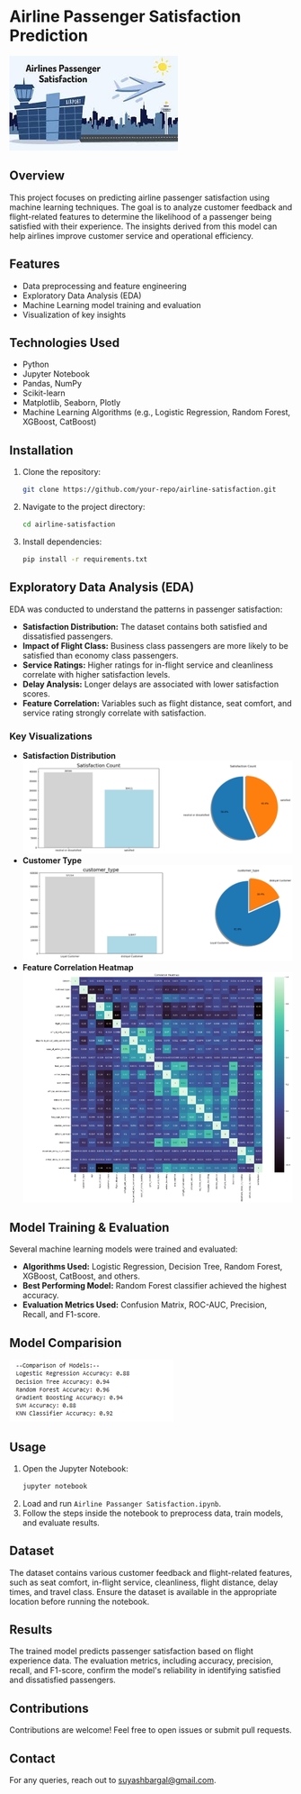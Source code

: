 # Airline Passenger Satisfaction Prediction

![Airline Image](Airline_image.jpg)

## Overview

This project focuses on predicting airline passenger satisfaction using machine learning techniques. The goal is to analyze customer feedback and flight-related features to determine the likelihood of a passenger being satisfied with their experience. The insights derived from this model can help airlines improve customer service and operational efficiency.

## Features

- Data preprocessing and feature engineering
- Exploratory Data Analysis (EDA)
- Machine Learning model training and evaluation
- Visualization of key insights

## Technologies Used

- Python
- Jupyter Notebook
- Pandas, NumPy
- Scikit-learn
- Matplotlib, Seaborn, Plotly
- Machine Learning Algorithms (e.g., Logistic Regression, Random Forest, XGBoost, CatBoost)

## Installation

1. Clone the repository:
   ```bash
   git clone https://github.com/your-repo/airline-satisfaction.git
   ```
2. Navigate to the project directory:
   ```bash
   cd airline-satisfaction
   ```
3. Install dependencies:
   ```bash
   pip install -r requirements.txt
   ```

## Exploratory Data Analysis (EDA)

EDA was conducted to understand the patterns in passenger satisfaction:

- **Satisfaction Distribution:** The dataset contains both satisfied and dissatisfied passengers.
- **Impact of Flight Class:** Business class passengers are more likely to be satisfied than economy class passengers.
- **Service Ratings:** Higher ratings for in-flight service and cleanliness correlate with higher satisfaction levels.
- **Delay Analysis:** Longer delays are associated with lower satisfaction scores.
- **Feature Correlation:** Variables such as flight distance, seat comfort, and service rating strongly correlate with satisfaction.

### Key Visualizations

- **Satisfaction Distribution**
  ![Satisfaction Distribution](Satisfaction_distribution.png)
- **Customer Type**
  ![Customer Type](Customer_type.png)
- **Feature Correlation Heatmap**
  ![Heatmap](Feature_corr_matrix.png)

## Model Training & Evaluation

Several machine learning models were trained and evaluated:

- **Algorithms Used:** Logistic Regression, Decision Tree, Random Forest, XGBoost, CatBoost, and others.
- **Best Performing Model:** Random Forest classifier achieved the highest accuracy.
- **Evaluation Metrics Used:** Confusion Matrix, ROC-AUC, Precision, Recall, and F1-score.

## Model Comparision
  ![Model Accuracy Comparision](Model_acc_comparision.png)

## Usage

1. Open the Jupyter Notebook:
   ```bash
   jupyter notebook
   ```
2. Load and run `Airline Passanger Satisfaction.ipynb`.
3. Follow the steps inside the notebook to preprocess data, train models, and evaluate results.

## Dataset

The dataset contains various customer feedback and flight-related features, such as seat comfort, in-flight service, cleanliness, flight distance, delay times, and travel class. Ensure the dataset is available in the appropriate location before running the notebook.

## Results

The trained model predicts passenger satisfaction based on flight experience data. The evaluation metrics, including accuracy, precision, recall, and F1-score, confirm the model's reliability in identifying satisfied and dissatisfied passengers.

## Contributions

Contributions are welcome! Feel free to open issues or submit pull requests.

## Contact

For any queries, reach out to suyashbargal@gmail.com.

